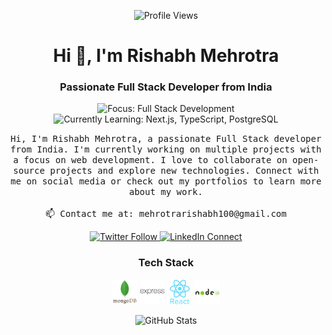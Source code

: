 <!-- Header Section -->
<p align="center">
  <img src="https://komarev.com/ghpvc/?username=imrishabhmehrotra&label=Profile%20views&color=0e75b6&style=flat" alt="Profile Views" />
</p>

<h1 align="center">Hi 👋, I'm Rishabh Mehrotra</h1>
<h3 align="center">Passionate Full Stack Developer from India</h3>

<!-- Badges Section -->
<p align="center">
  <img src="https://img.shields.io/badge/Focus-Full%20Stack%20Development-brightgreen" alt="Focus: Full Stack Development" />
  <img src="https://img.shields.io/badge/Learning-Next.js%20%7C%20TypeScript%20%7C%20PostgreSQL-blue" alt=" Currently Learning: Next.js, TypeScript, PostgreSQL" />
</p>

<!-- Introduction Section -->
<p align="center">
  <samp>
    Hi, I'm Rishabh Mehrotra, a passionate Full Stack developer from India. I'm currently working on multiple projects with a focus on web development. I love to collaborate on open-source projects and explore new technologies. Connect with me on social media or check out my portfolios to learn more about my work.
  </samp>
  <br />
  <br />
  <samp>📫 Contact me at: mehrotrarishabh100@gmail.com</samp>
</p>

<!-- Social Media and Portfolio Links -->
<p align="center">
  <a href="https://twitter.com/hey__rishabh_">
    <img src="https://img.shields.io/twitter/follow/hey__rishabh_?style=social" alt="Twitter Follow" />
  </a>
  <a href="https://www.linkedin.com/in/rishabh-mehrotra-">
    <img src="https://img.shields.io/badge/LinkedIn-Connect-blue" alt="LinkedIn Connect" />
  </a>
</p>

<!-- Tech Stack Section -->
<h3 align="center">Tech Stack</h3>
<p align="center">
  <img src="https://raw.githubusercontent.com/devicons/devicon/master/icons/mongodb/mongodb-original-wordmark.svg" alt="MongoDB" width="40" height="40"/>
  <img src="https://raw.githubusercontent.com/devicons/devicon/master/icons/express/express-original-wordmark.svg" alt="Express.js" width="40" height="40"/>
  <img src="https://raw.githubusercontent.com/devicons/devicon/master/icons/react/react-original-wordmark.svg" alt="React" width="40" height="40"/>
  <img src="https://raw.githubusercontent.com/devicons/devicon/master/icons/nodejs/nodejs-original-wordmark.svg" alt="Node.js" width="40" height="40"/>
  <!-- Add more tech stack icons as needed -->
</p>

<!-- GitHub Stats Section -->
<p align="center">
  <img src="https://github-readme-stats.vercel.app/api?username=imrishabhmehrotra&show_icons=true&theme=radical" alt="GitHub Stats" />
</p>
